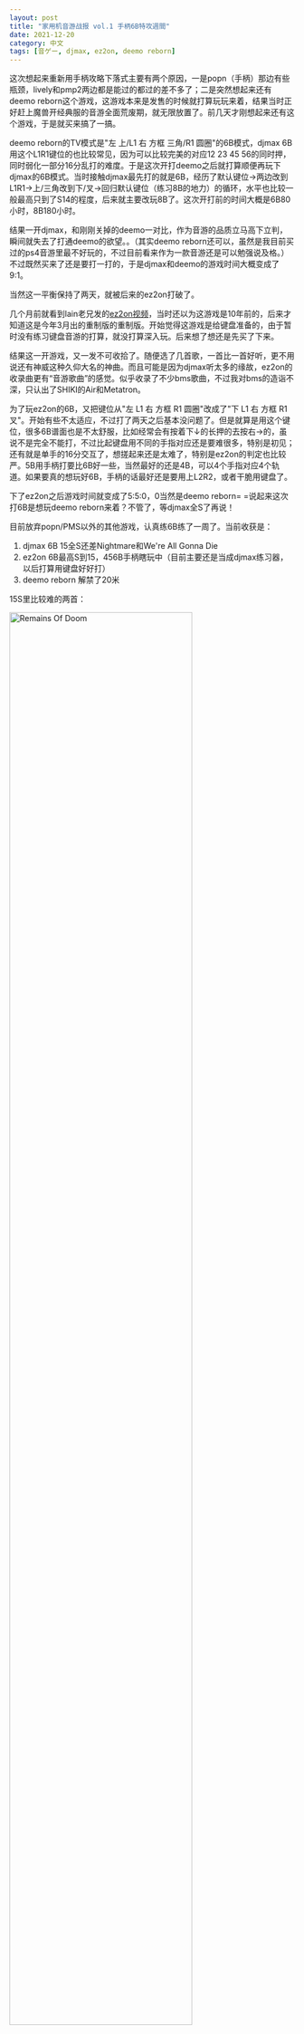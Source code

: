 ```yaml
---
layout: post
title: "家用机音游战报 vol.1 手柄6B特攻週間"
date: 2021-12-20
category: 中文
tags: [音ゲー, djmax, ez2on, deemo reborn]
---
```


这次想起来重新用手柄攻略下落式主要有两个原因，一是popn（手柄）那边有些瓶颈，lively和pmp2两边都是能过的都过的差不多了；二是突然想起来还有deemo reborn这个游戏，这游戏本来是发售的时候就打算玩玩来着，结果当时正好赶上魔兽开经典服的音游全面荒废期，就无限放置了。前几天才刚想起来还有这个游戏，于是就买来搞了一搞。

deemo reborn的TV模式是"左 上/L1 右 方框 三角/R1 圆圈"的6B模式，djmax 6B用这个L1R1键位的也比较常见，因为可以比较完美的对应12 23 45 56的同时押，同时弱化一部分16分乱打的难度。于是这次开打deemo之后就打算顺便再玩下djmax的6B模式。当时接触djmax最先打的就是6B，经历了默认键位->两边改到L1R1->上/三角改到下/叉->回归默认键位（练习8B的地力）的循环，水平也比较一般最高只到了S14的程度，后来就主要改玩8B了。这次开打前的时间大概是6B80小时，8B180小时。

结果一开djmax，和刚刚关掉的deemo一对比，作为音游的品质立马高下立判，瞬间就失去了打通deemo的欲望。。（其实deemo reborn还可以，虽然是我目前买过的ps4音游里最不好玩的，不过目前看来作为一款音游还是可以勉强说及格。）不过既然买来了还是要打一打的，于是djmax和deemo的游戏时间大概变成了9:1。

当然这一平衡保持了两天，就被后来的ez2on打破了。

几个月前就看到lain老兄发的[ez2on视频](https://www.bilibili.com/video/BV1Y64y1q7xf?from=search&seid=4831166735624286142&spm_id_from=333.337.0.0)，当时还以为这游戏是10年前的，后来才知道这是今年3月出的重制版的重制版。开始觉得这游戏是给键盘准备的，由于暂时没有练习键盘音游的打算，就没打算深入玩。后来想了想还是先买了下来。

结果这一开游戏，又一发不可收拾了。随便选了几首歌，一首比一首好听，更不用说还有神威这种久仰大名的神曲。而且可能是因为djmax听太多的缘故，ez2on的收录曲更有“音游歌曲”的感觉。似乎收录了不少bms歌曲，不过我对bms的造诣不深，只认出了SHIKI的Air和Metatron。<font style="color:transparent">（ご冥福をお祈りします）</font>

为了玩ez2on的6B，又把键位从"左 L1 右 方框 R1 圆圈"改成了"下 L1 右 方框 R1 叉"。开始有些不太适应，不过打了两天之后基本没问题了。但是就算是用这个键位，很多6B谱面也是不太舒服，比如经常会有按着下↓的长押的去按右→的，虽说不是完全不能打，不过比起键盘用不同的手指对应还是要难很多，特别是初见；还有就是单手的16分交互了，想搓起来还是太难了，特别是ez2on的判定也比较严。5B用手柄打要比6B好一些，当然最好的还是4B，可以4个手指对应4个轨道。如果要真的想玩好6B，手柄的话最好还是要用上L2R2，或者干脆用键盘了。

下了ez2on之后游戏时间就变成了5:5:0，0当然是deemo reborn= =说起来这次打6B是想玩deemo reborn来着？不管了，等djmax全S了再说！

目前放弃popn/PMS以外的其他游戏，认真练6B练了一周了。当前收获是：

1. djmax 6B 15全S还差Nightmare和We're All Gonna Die
2. ez2on 6B最高S到15，456B手柄瞎玩中（目前主要还是当成djmax练习器，以后打算用键盘好好打）
3. deemo reborn 解禁了20米


15S里比较难的两首：

<img style="width: 80%" src="{{ site.url }}/assets/2021-12-20/rod2.jpg" alt="Remains Of Doom">

respect版ROD，这个谱面要是不把L1R1用上我得再练10年才能S= =

<img style="width: 80%" src="{{ site.url }}/assets/2021-12-20/rod.jpg" alt="Road Of Death">

1代ROD，是最近S的一首。热好身把纵连打上的话其实还不算太难，不过感觉地力要求算是目前6B谱面里比较高的了。

Nightmare状态好的时候抽一抽应该有戏，目前最好97点几；WAGD感觉地力还差点中间发狂看不太懂，结尾也打不好，还没打上过97。这两首应该是要拖一阵儿了。

目前计划是主刷14-15的全连，辅助刷ez2on的6B来提高地力。这次6B改好键之后也衍生了打5B/4B的打算，顺便奖杯也该刷一刷了。不过特攻週間就到今天为止了，格斗那边还是得打的，而且最近又开始练一个[61K音游](https://www.amazon.co.jp/%E6%A8%99%E6%BA%96%E3%83%90%E3%82%A4%E3%82%A8%E3%83%AB%E3%83%94%E3%82%A2%E3%83%8E%E6%95%99%E5%89%87%E6%9C%AC-%E5%85%A8%E9%9F%B3%E3%83%94%E3%82%A2%E3%83%8E%E3%83%A9%E3%82%A4%E3%83%96%E3%83%A9%E3%83%AA%E3%83%BC-%E3%83%90%E3%82%A4%E3%82%A8%E3%83%AB/dp/4111010105/ref=sr_1_1?__mk_ja_JP=%E3%82%AB%E3%82%BF%E3%82%AB%E3%83%8A&keywords=%E3%83%94%E3%82%A2%E3%83%8E+%E3%83%90%E3%82%A4%E3%82%A8%E3%83%AB&qid=1639837067&sr=8-1)了，总之不要着急，凡是慢慢来，对她温柔一点，全S总会有的！

<span class="expandable" onclick="const table = document.getElementById('skill_table');table.className=table.className==='skill_table_show'?'skill_table_hide':'skill_table_show';">家用机音游实力表更新（点击展开）</span>
<style>
  span.expandable {
    cursor: pointer;
  }
    
  .table-wrapper td {
    white-space: normal!important;
  }

  .skill_table_show {
    display: block;
  }

  .skill_table_hide {
    display: none;
  }
</style>
<div class="table-wrapper"><table id="skill_table" class="skill_table_hide">
  <thead>
    <tr>
      <th>游戏</th>
      <th>描述</th>
    </tr>
  </thead>
  <tbody>
    <tr>
      <td>太鼓</td>
      <td>PS4: 全良26谱面；未全连8（<a href="https://www.bilibili.com/video/BV17t411u7Rb?spm_id_from=333.999.0.0">里消失</a>，≠MM，又埼玉普通谱面全连）；★10 120万13/60 （统计截止至2019年8月）<br>NS1：全良12谱面；★10 120万2/3（统计截止至2018年7月）<br>其余家用作：全良很多谱面，应该有200~300；PSP2，PSPDX，WIIU1，3DS1全曲全连；未全连根本和PS4一致，再加上咚咔码</td>
    </tr>
    <tr>
      <td>djmax</td>
      <td>目前只玩PS4。<br><font style="color:red">6B换了很多次键位，最近有攻略新键位（用L1R1打25轨道）的打算</font><br><font style="color:green">6B15未S2谱面(We're All Gonna Die, Nightmare)</font><br>8B未S19谱面。</td>
    </tr>
    <tr>
      <td><font style="color:green">ez2on</font></td>
      <td><font style="color:green">6B手柄最高S15级1曲<br>键盘未启动中。。。</font></td>
    </tr>
    <tr>
      <td>pop’n music</td>
      <td>PMP2代 40以下全埋 41未过关1（手芸） 42过关2（雪上断火，狂想曲） 43…<br>PMP1代 复归之后还未开打，以前的就不算了，应该是没过到40。<br>手柄Lively PMP键位 45以下基本可以过 46过关17/29 47过关0</td>
    </tr>
    <tr>
      <td>project diva</td>
      <td>FT: ★9 全连3 ★9.5全连1 ★10全连努力中… <a href="https://www.bilibili.com/video/BV1u54y1p77f?spm_id_from=333.999.0.0">最新视频</a><br>2,2.5,F：未全连1首：激唱</td>
    </tr>
    <tr>
      <td>DEEMO -Reborn-</td>
      <td>还在打剧情…<font style="color:green">20多米了</font></td>
    </tr>
    <tr>
      <td>DDR Grand Prix</td>
      <td>包月曲手柄全过关，最高AAA15（1曲，<a href="https://www.bilibili.com/video/BV1BY411s7ML?spm_id_from=333.999.0.0">MAX 300</a>）</td>
    </tr>
    <tr>
      <td>偶像大师: shiny TV</td>
      <td>刚买了一个曲包，还没怎么打…</td>
    </tr>
    <tr>
      <td>轻音少女:放学后演唱会</td>
      <td>可以全连<a href="https://www.bilibili.com/video/BV1tW411q737?spm_id_from=333.999.0.0">Cagayake!GIRLS(律-秘传hard)</a></td>
    </tr>
    <tr>
      <td>ソルフェージュ</td>
      <td>还在打剧情…</td>
    </tr>
  </tbody>
</table></div>